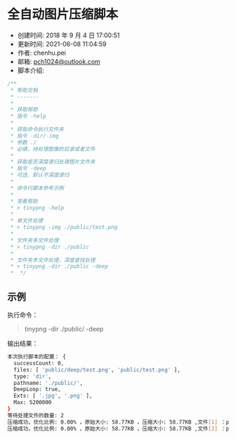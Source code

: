 # 全自动图片压缩脚本

-   创建时间: 2018 年 9 月 4 日 17:00:51
-   更新时间: 2021-06-08 11:04:59
-   作者: chenhu.pei
-   邮箱: pch1024@outlook.com
-   脚本介绍:

```js
/**
 * 帮助文档
 * -------
 *
 * 获取帮助
 * 指令 -help
 *
 * 获取命令执行文件夹
 * 指令 -dir/-img
 * 参数 ./
 * 必填，待处理图像的目录或者文件
 *
 * 获取是否深度递归处理图片文件夹
 * 指令 -deep
 * 可选，默认不深度递归
 *
 * 命令行脚本参考示例
 * 
 * 常看帮助
 * > tinypng -help
 * 
 * 单文件处理
 * > tinypng -img ./public/test.png
 * 
 * 文件夹多文件处理
 * > tinypng -dir ./public
 * 
 * 文件夹多文件处理，深度查找处理
 * > tinypng -dir ./public -deep
 *  */
```

## 示例

执行命令：

> tinypng -dir ./public/ -deep

输出结果：

```bash
本次执行脚本的配置： {
  successCount: 0,
  files: [ 'public/deep/test.png', 'public/test.png' ],
  type: 'dir',
  pathname: './public/',
  DeepLoop: true,
  Exts: [ '.jpg', '.png' ],
  Max: 5200000
}
等待处理文件的数量: 2
压缩成功，优化比例: 0.00% ，原始大小: 58.77KB ，压缩大小: 58.77KB ,文件[1] ：public/test.png
压缩成功，优化比例: 0.00% ，原始大小: 58.77KB ，压缩大小: 58.77KB ,文件[2] ：public/deep/test.png
```